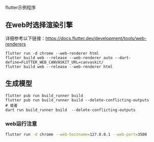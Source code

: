 flutter示例程序

## 在web时选择渲染引擎

详细参考以下链接：https://docs.flutter.dev/development/tools/web-renderers

```shell
flutter run -d chrome --web-renderer html
flutter build web --release --web-renderer auto --dart-define=FLUTTER_WEB_CANVASKIT_URL=canvaskit/  
flutter build web --release --web-renderer html
```

## 生成模型

```shell
flutter pub run build_runner build
flutter pub run build_runner build --delete-conflicting-outputs
# 或者
dart run build_runner build  --delete-conflicting-outputs 
```

### web运行注意

```bash
flutter run -d chrome --web-hostname=127.0.0.1 --web-port=3500
```